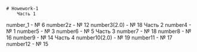	# Howework-1
		Часть 1
number_1	- № 6
number2z	- № 12
number3(2.0)	- № 18
		Часть 2
number4		- № 1
number5		- № 3
number6		- № 5
		Часть 3
number7		- № 18
number8		- № 16
number9		- № 14
		Часть 4
number10(2.0)	- № 19
number11	- № 17
number12	- № 15
